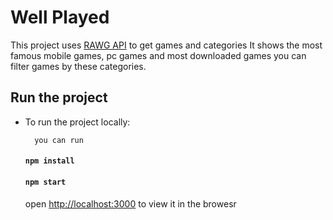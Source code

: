 # Well Played

This project uses [RAWG API](https://rawg.io/apidocs) to get games and categories
It shows the most famous mobile games, pc games and most downloaded games
you can filter games by these categories.

## Run the project

- To run the project locally:

        you can run

    #### `npm install`
    #### `npm start`
    open [http://localhost:3000](http://localhost:3000) to view it in the browesr
